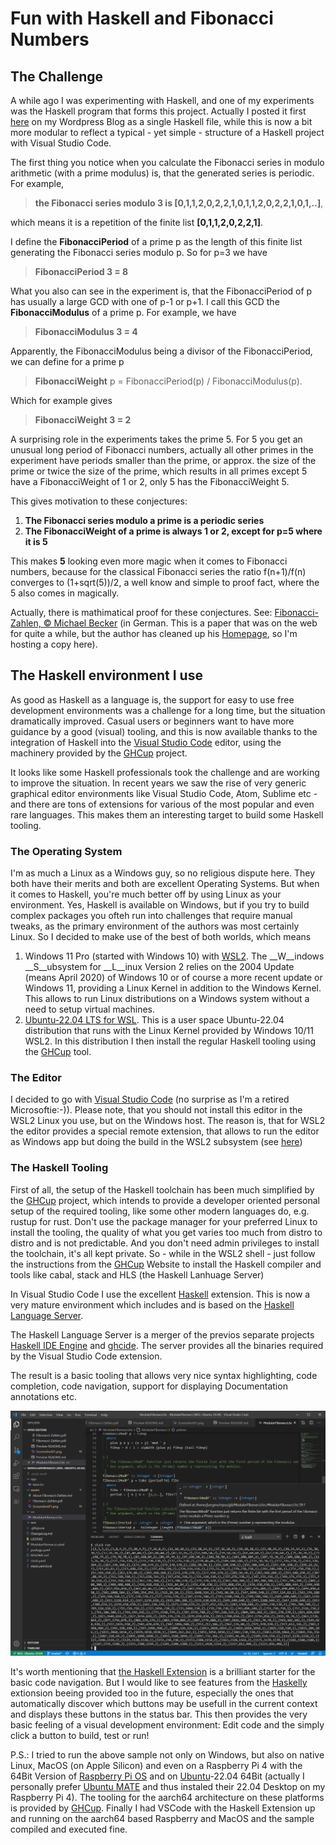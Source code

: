 # Fun with Haskell and Fibonacci Numbers

## The Challenge

A while ago I was experimenting with Haskell, and one of my experiments was the Haskell program that forms this project. Actually I posted it first [here](https://juergenpf.wordpress.com/2019/06/15/fun-with-haskell-and-fibonacci-numbers/) on my Wordpress Blog as a single Haskell file, while this is now a bit more modular to reflect a typical - yet simple - structure of a Haskell project with Visual Studio Code.

The first thing you notice when you calculate the Fibonacci series in modulo arithmetic (with a prime modulus) is, that the generated series is periodic. For example, 

> __the Fibonacci series modulo 3 is [0,1,1,2,0,2,2,1,0,1,1,2,0,2,2,1,0,1,..]__,  

which means it is a repetition of the finite list __[0,1,1,2,0,2,2,1]__.  

I define the __FibonacciPeriod__ of a prime p as the length of this finite list generating the Fibonacci series modulo p. So for p=3 we have

> __FibonacciPeriod 3 = 8__

What you also can see in the experiment is, that the FibonacciPeriod of p has usually a large GCD with one of p-1 or p+1. I call this GCD the __FibonacciModulus__ of a prime p. For example, we have

> __FibonacciModulus 3 = 4__

Apparently, the FibonacciModulus being a divisor of the FibonacciPeriod, we can define for a prime p 

> __FibonacciWeight__ p = FibonacciPeriod(p) / FibonacciModulus(p).

Which for example gives

> __FibonacciWeight 3 = 2__

A surprising role in the experiments takes the prime 5. For 5 you get an unusual long period of Fibonacci numbers, actually all other primes in the experiment have periods smaller than the prime, or approx. the size of the prime or twice the size of the prime, which results in all primes except 5 have a FibonacciWeight of 1 or 2, only 5 has the FibonacciWeight 5. 

This gives motivation to these conjectures:

1. __The Fibonacci series modulo a prime is a periodic series__
1. __The FibonacciWeight of a prime is always 1 or 2, except for p=5 where it is 5__

This makes __5__ looking even more magic when it comes to Fibonacci numbers, because for the classical Fibonacci series the ratio f(n+1)/f(n) converges to (1+sqrt(5))/2, a well know and simple to proof fact, where the 5 also comes in magically.
 
Actually, there is mathimatical proof for these conjectures.
See:  [Fibonacci-Zahlen, © Michael Becker](assets/Fibonacci-Zahlen.pdf) (in German. This is a paper that was on the web for quite a while, but the author has cleaned up his [Homepage](http://www.ijon.de/), so I'm hosting a copy here).

## The Haskell environment I use

As good as Haskell as a language is, the support for easy to use free development environments was a challenge for a long time, but the situation dramatically improved. Casual users or beginners want to have more guidance by a good (visual) tooling, and this is now available thanks to the integration of Haskell into the [Visual Studio Code](https://code.visualstudio.com/) editor, using the machinery provided by the [GHCup](https://www.haskell.org/ghcup/) project.

It looks like some Haskell professionals took the challenge and are working to improve the situation. In recent years we saw the rise of very generic graphical editor environments like Visual Studio Code, Atom, Sublime etc - and there are tons of extensions for various of the most popular and even rare languages. This makes them an interesting target to build some Haskell tooling.

### The Operating System

I'm as much a Linux as a Windows guy, so no religious dispute here. They both have their merits and both are excellent Operating Systems. But when it comes to Haskell, you're much better off by using Linux as your environment. Yes, Haskell is available on Windows, but if you try to build complex packages you ofteh run into challenges that require manual tweaks, as the primary environment of the authors was most certainly Linux.
So I decided to make use of the best of both worlds, which means

1. Windows 11 Pro (started with Windows 10) with [WSL2](https://docs.microsoft.com/en-us/windows/wsl/wsl2-index). The __W__indows __S__ubsystem for __L__inux Version 2 relies on the 2004 Update (means April 2020) of Windows 10 or of course a more recent update or Windows 11, providing a Linux Kernel in addition to the Windows Kernel. This allows to run Linux distributions on a Windows system without a need to setup virtual machines.
1. [Ubuntu-22.04 LTS for WSL](https://www.microsoft.com/store/productId/9pn20msr04dw?activetab=pivot:overviewtab). This is a user space Ubuntu-22.04 distribution that runs with the Linux Kernel provided by Windows 10/11 WSL2. In this distribution I then install the regular Haskell tooling using the [GHCup](https://www.haskell.org/ghcup/) tool.

### The Editor

I decided to go with [Visual Studio Code](https://code.visualstudio.com/) (no surprise as I'm a retired Microsoftie:-)). Please note, that you should not install this editor in the WSL2 Linux you use, but on the Windows host. The reason is, that for WSL2 the editor provides a special remote extension, that allows to run the editor as Windows app but doing the build in the WSL2 subsystem (see [here](https://code.visualstudio.com/docs/remote/wsl))

### The Haskell Tooling

First of all, the setup of the Haskell toolchain has been much simplified by the [GHCup](https://www.haskell.org/ghcup/) project, which intends to provide a developer oriented personal setup of the required tooling, like some other modern languages do, e.g. rustup for rust. Don't use the package manager for your preferred Linux to install the tooling, the quality of what you get varies too much from distro to distro and is not predictable. And you don't need admin privileges to install the toolchain, it's all kept private. So - while in the WSL2 shell - just follow the instructions from the [GHCup](https://www.haskell.org/ghcup/) Website to install the Haskell compiler and tools like cabal, stack and HLS (the Haskell Lanhuage Server)

In Visual Studio Code I use the excellent [Haskell](https://marketplace.visualstudio.com/items?itemName=haskell.haskell) extension. This is now a very mature environment which includes and is based on the [Haskell Language Server]( https://github.com/haskell/haskell-language-server).

The Haskell Language Server is a merger of the previos separate projects [Haskell IDE Engine](https://github.com/haskell/haskell-ide-engine) and [ghcide](https://github.com/digital-asset/ghcide). The server provides all the binaries required by the Visual Studio Code extension.

The result is a basic tooling that allows very nice syntax highlighting, code completion, code navigation, support for displaying Documentation annotations etc.

![Screenshot](assets/Screenshot01.png)

It's worth mentioning that [the Haskell Extension](https://marketplace.visualstudio.com/items?itemName=haskell.haskell) is a brilliant starter for the basic code navigation. But I would like to see features from the [Haskelly](https://marketplace.visualstudio.com/items?itemName=UCL.haskelly) extionsion beeing provided too in the future, especially the ones that automatically discover which buttons may be usefull in the current context and displays these buttons in the status bar. This then provides the very basic feeling of a visual development environment: Edit code and the simply click a button to build, test or run!

P.S.: I tried to run the above sample not only on Windows, but also on native Linux, MacOS (on Apple Silicon) and even on a Raspberry Pi 4 with the 64Bit Version of [Raspberry Pi OS](https://www.raspberrypi.com/software/) and on [Ubuntu](https://ubuntu.com/download/raspberry-pi)-22.04 64Bit (actually I personally prefer [Ubuntu MATE](https://ubuntu-mate.org/download/arm64/) and thus instaled their 22.04 Desktop on my Raspberry Pi 4). The tooling for the aarch64 architecture on these platforms is provided by [GHCup](https://www.haskell.org/ghcup/). Finally I had VSCode with the Haskell Extension up and running on the aarch64 based Raspberry and MacOS and the sample compiled and executed fine.